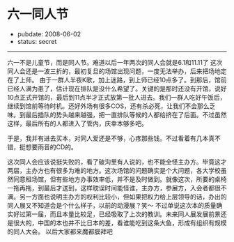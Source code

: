 # 六一同人节

- pubdate: 2008-06-02
- status: secret

--------------------------


六一不是儿童节，而是同人节。难道以后一年两次的同人会就是6.1和11.11了
这次同人会还是一波三折的，最初复旦的场馆出现问题，一度无法举办，后来把场地定在了上师。
由于一群人半夜K歌，加上迷路，到上师已经10点多了。到那后，馆前已经人满为患了，估计现在排队是没什么希望了。关键的是那时还没有开馆，说好10点正式开馆的，最后到11点半才正式放第一批人进去。我们一群人吃好午饭后，继续到馆前等待时机。还好外场有很多COS，还有杀必死，让我们不会那么乏味。到最后插队的势头越来越强，把一直排队等候的人都给挤在了后面。不过虽然这样，最后所有的人都进入了管内，庆幸本够多吧。

于是，我并有进去买本，对同人爱还是不够，心疼那些钱。不过看着有几本真不错，挺想要雨音的CD的。

这次同人会应该说挺失败的，看了破沟里有人说的，也不能全怪主办方。毕竟这才两届，主办方也有很多为难的地方。这次场馆的问题确实是个大问题，各大学校虽然同意租场馆，但有些地方办事效率低，并不是及时做到。就像这次，所要的桌椅一拖再拖，到最后才送到，这样耽误时间能怪谁，主办方，参展方，入会者都很不满。另一方面也说明主办方的权利比较小，但如果把权力给上层领导的话，办出的同人展又不知道会是个什么样子，以前的动漫展？笑～
不过单说这次本的质量确实好过第一届，而且本量比较足，已经吸取了上次的教训。未来同人展发展前景还是很大的，中国的本也并不比日本的差，看谁能吃到这条大鱼，形成有组织有规模的同人大会。
以后大家都来魔都膜拜吧
